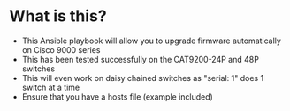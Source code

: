 # What is this?
- This Ansible playbook will allow you to upgrade firmware automatically on Cisco 9000 series
- This has been tested successfully on the CAT9200-24P and 48P switches
- This will even work on daisy chained switches as "serial: 1" does 1 switch at a time
- Ensure that you have a hosts file (example included)